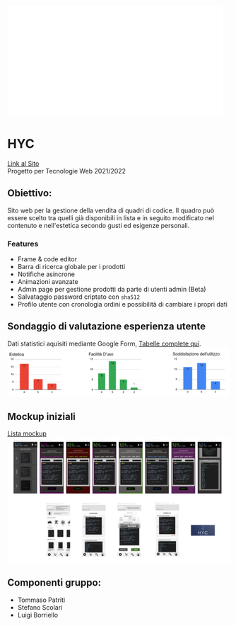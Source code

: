

![alt text](https://github.com/zucchero-sintattico/HYC/blob/main/report/logos/logo1_bianco.png)
# HYC
[Link al Sito](http://hangyourcode.shop) <br />
Progetto per Tecnologie Web 2021/2022

## Obiettivo: 
Sito web per la gestione della vendita di quadri di codice. Il quadro può essere scelto tra quelli già disponibili in lista e in seguito modificato nel contenuto e nell'estetica secondo gusti ed esigenze personali.

### Features

 - Frame & code editor
 - Barra di ricerca globale per i prodotti
 - Notifiche asincrone
 - Animazioni avanzate
 - Admin page per gestione prodotti da parte di utenti admin (Beta)
 - Salvataggio password criptato con `sha512`
 - Profilo utente con cronologia ordini e possibilità di cambiare i propri dati
 
 
## Sondaggio di valutazione esperienza utente

Dati statistici aquisiti mediante Google Form, [Tabelle complete qui](https://github.com/zucchero-sintattico/HYC/blob/main/report/Indagine%20UX.pdf).
![Grafici](https://github.com/zucchero-sintattico/HYC/blob/main/report/informazioni.png)

## Mockup iniziali
[Lista mockup](https://github.com/zucchero-sintattico/HYC/tree/main/report/Mockup)
![Esempio di mockup iniziale](https://github.com/zucchero-sintattico/HYC/blob/main/report/Mockup/evolutivoMockup.png)

## Componenti gruppo:
 - Tommaso Patriti
 - Stefano Scolari
 - Luigi Borriello
